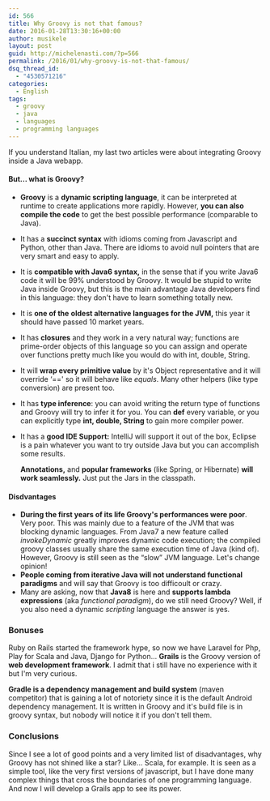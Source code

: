 ```yaml
---
id: 566
title: Why Groovy is not that famous?
date: 2016-01-28T13:30:16+00:00
author: musikele
layout: post
guid: http://michelenasti.com/?p=566
permalink: /2016/01/why-groovy-is-not-that-famous/
dsq_thread_id:
  - "4530571216"
categories:
  - English
tags:
  - groovy
  - java
  - languages
  - programming languages
---
```

If you understand Italian, my last two articles were about integrating Groovy inside a Java webapp.

#### But... what is Groovy?

  * **Groovy** is a **dynamic scripting language**, it can be interpreted at runtime to create applications more rapidly. However, **you can also compile the code** to get the best possible performance (comparable to Java).
  * It has a **succinct syntax** with idioms coming from Javascript and Python, other than Java. There are idioms to avoid null pointers that are very smart and easy to apply.
  * It is **compatible with Java6 syntax,** in the sense that if you write Java6 code it will be 99% understood by Groovy. It would be stupid to write Java inside Groovy, but this is the main advantage Java developers find in this language: they don't have to learn something totally new.
  * It is **one of the** **oldest alternative languages for the JVM,** this year it should have passed 10 market years.
  * It has **closures** and they work in a very natural way; functions are prime-order objects of this language so you can assign and operate over functions pretty much like you would do with int, double, String.
  * It will **wrap every primitive value** by it's Object representative and it will override &#8216;==' so it will behave like _equals_. Many other helpers (like type conversion) are present too.
  * It has **type inference**: you can avoid writing the return type of functions and Groovy will try to infer it for you. You can **def** every variable, or you can explicitly type **int, double, String** to gain more compiler power.
  * It has a **good IDE Support:** IntelliJ will support it out of the box, Eclipse is a pain whatever you want to try outside Java but you can accomplish some results.
  
    **Annotations,** and **popular frameworks** (like Spring, or Hibernate) **will work seamlessly.** Just put the Jars in the classpath.

#### Disdvantages

  * **During the first years of its life Groovy's performances were poor**. Very poor. This was mainly due to a feature of the JVM that was blocking dynamic languages. From Java7 a new feature called _invokeDynamic_ greatly improves dynamic code execution; the compiled groovy classes usually share the same execution time of Java (kind of). However, Groovy is still seen as the &#8220;slow&#8221; JVM language. Let's change opinion!
  * **People coming from iterative Java will not understand functional paradigms** and will say that Groovy is too difficoult or crazy.
  * Many are asking, now that **Java8** is here and **supports lambda expressions** (aka _functional paradigm_), do we still need Groovy? Well, if you also need a dynamic _scripting_ language the answer is yes.

### Bonuses

Ruby on Rails started the framework hype, so now we have Laravel for Php, Play for Scala and Java, Django for Python... **Grails** is the Groovy version of **web development framework**. I admit that i still have no experience with it but I'm very curious.

**Gradle is a dependency management and build system** (maven competitor) that is gaining a lot of notoriety since it is the default Android dependency management. It is written in Groovy and it's build file is in groovy syntax, but nobody will notice it if you don't tell them.

### Conclusions

Since I see a lot of good points and a very limited list of disadvantages, why Groovy has not shined like a star? Like... Scala, for example. It is seen as a simple tool, like the very first versions of javascript, but I have done many complex things that cross the boundaries of one programming language. And now I will develop a Grails app to see its power.